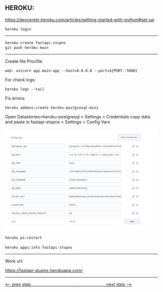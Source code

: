 ## HEROKU:

https://devcenter.heroku.com/articles/getting-started-with-python#set-up

```commandline
heroku login
```

___

```commandline
heroku create fastapi-stupns
git push heroku main
```

_____
Create file Procfile

```text
web: uvicorn app.main:app --host=0.0.0.0 --port=${PORT:-5000}
```

For check logs:

```commandline
heroku logs --tail
```

Fix errors:

```commandline
heroku addons:create heroku-postgresql:mini
```

Open Datastories>heroku-postgresql > Settings > Credentials
copy data and paste in 
fastapi-stupns > Settings > Config Vars

![](https://github.com/stupns/FastStupnsAPI2/blob/main/img/1.png)

```commandline
heroku ps:restart

heroku apps:info fastapi-stupns

```
___
Work url:

https://fastapi-stupns.herokuapp.com/
___
[<-- prev step](2_CORS_README.md)_______________________________________[next step -->](DIGITAL_OCEANS_README.md)
